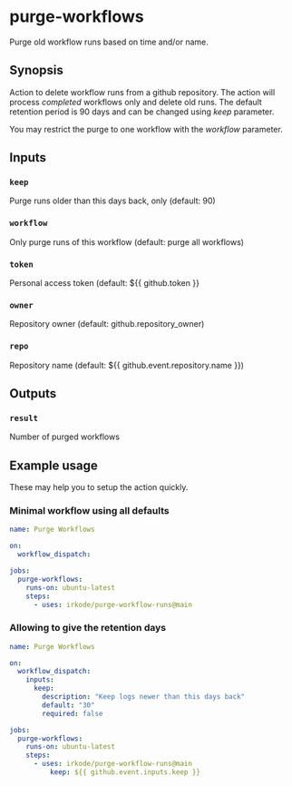 # purge-workflows

Purge old workflow runs based on time and/or name.

## Synopsis

Action to delete workflow runs from a github repository. The action will
process _completed_ workflows only and delete old runs. The default retention
period is 90 days and can be changed using _keep_ parameter.

You may restrict the purge to one workflow with the _workflow_ parameter.

## Inputs

### `keep`

Purge runs older than this days back, only (default: 90)

### `workflow`

Only purge runs of this workflow (default: purge all workflows)

### `token`

Personal access token (default: ${{ github.token }}

### `owner`

Repository owner (default: github.repository_owner)

### `repo`

Repository name (default: ${{ github.event.repository.name }})

## Outputs

### `result`

Number of purged workflows

## Example usage

These may help you to setup the action quickly.

### Minimal workflow using all defaults

```yaml
name: Purge Workflows

on:
  workflow_dispatch:

jobs:
  purge-workflows:
    runs-on: ubuntu-latest
    steps:
      - uses: irkode/purge-workflow-runs@main
```

### Allowing to give the retention days

```yaml
name: Purge Workflows

on:
  workflow_dispatch:
    inputs:
      keep:
        description: "Keep logs newer than this days back"
        default: "30"
        required: false

jobs:
  purge-workflows:
    runs-on: ubuntu-latest
    steps:
      - uses: irkode/purge-workflow-runs@main
          keep: ${{ github.event.inputs.keep }}
```
